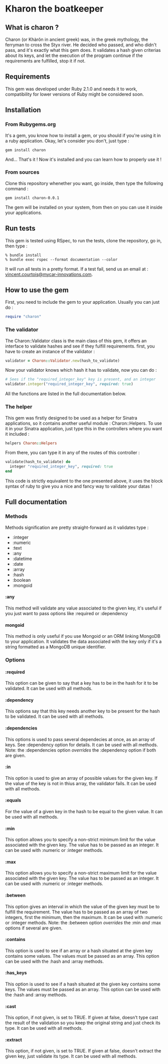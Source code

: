 # Kharon the boatkeeper

## What is charon ?

Charon (or Khàrôn in ancient greek) was, in the greek mythology, the ferryman to cross the Styx river. He decided who passed, and who didn't pass, and it's exactly what this gem does. It validates a hash given criterias about its keys, and let the execution of the program continue if the requirements are fulfilled, stop it if not.

## Requirements

This gem was developed under Ruby 2.1.0 and needs it to work, compatibility for lower versions of Ruby might be considered soon.

## Installation

### From Rubygems.org

It's a gem, you know how to install a gem, or you should if you're using it in a ruby application. Okay, let's consider you don't, just type :

```
gem install charon
```

And... That's it ! Now it's installed and you can learn how to properly use it !

### From sources

Clone this repository whenether you want, go inside, then type the following command :

```
gem install charon-0.0.1
```

The gem will be installed on your system, from then on you can use it inside your applications.

## Run tests

This gem is tested using RSpec, to run the tests, clone the repository, go in, then type :

```
% bundle install
% bundle exec rspec --format documentation --color
```

It will run all tests in a pretty format. If a test fail, send us an email at : vincent.courtois@mycar-innovations.com.

## How to use the gem

First, you need to include the gem to your application. Usually you can just do :

```ruby
require "charon"
```

### The validator

The Charon::Validator class is the main class of this gem, it offers an interface to validate hashes and see if they fulfill requirements. first, you have to create an instance of the validator :

```ruby
validator = Charon::Validator.new(hash_to_validate)
```

Now your validator knows which hash it has to validate, now you can do :

```ruby
# Sees if the "required_integer_key" key is present, and an integer
validator.integer("required_integer_key", required: true)
```

All the functions are listed in the full documentation below.

### The helper

This gem was firstly designed to be used as a helper for Sinatra applications, so it contains another useful module : Charon::Helpers. To use it in your Sinatra application, just type this in the controllers where you want it included :

```ruby
helpers Charon::Helpers
```

From there, you can type it in any of the routes of this controller :

```ruby
validate(hash_to_validate) do
  integer "required_integer_key", required: true
end
```

This code is strictly equivalent to the one presented above, it uses the block syntax of ruby to give you a nice and fancy way to validate your datas !

## Full documentation

### Methods

Methods signification are pretty straight-forward as it validates type :
- :integer
- :numeric
- :text
- :any
- :datetime
- :date
- :array
- :hash
- :boolean
- :mongoid

#### :any

This method will validate any value associated to the given key, it's useful if you just want to pass options like :required or :dependency

#### mongoid

This method is only useful if you use Mongoid or an ORM linking MongoDB to your application. It validates the data associated with the key only if it's a string formatted as a MongoDB unique identifier.

### Options

#### :required

This option can be given to say that a key has to be in the hash for it to be validated. It can be used with all methods.

#### :dependency

This options say that this key needs another key to be present for the hash to be validated. It can be used with all methods.

#### :dependencies

This options is used to pass several dependecies at once, as an array of keys. See :dependency option for details. It can be used with all methods.
Note: the :dependencies option *overrides* the :dependency option if both are given.

#### :in

This option is used to give an array of possible values for the given key. If the value of the key is not in thius array, the validator fails. It can be used with all methods.

#### :equals

For the value of a given key in the hash to be equal to the given value. It can be used with all methods.

#### :min

This option allows you to specify a non-strict minimum limit for the value associated with the given key. The value has to be passed as an integer. It can be used with :numeric or :integer methods.

#### :max

This option allows you to specify a non-strict maximum limit for the value associated with the given key. The value has to be passed as an integer. It can be used with :numeric or :integer methods.

#### :between

This option gives an interval in which the value of the given key must be to fulfill the requirement. The value has to be passed as an array of two integers, first the minimum, then the maximum. It can be used with :numeric or :integer methods.
Note: the :between option *overrides* the :min *and* :max options if several are given.

#### :contains

This option is used to see if an array or a hash situated at the given key contains some values. The values must be passed as an array. This option can be used with the :hash and :array methods.

#### :has_keys

This option is used to see if a hash situated at the given key contains some keys. The values must be passed as an array. This option can be used with the :hash and :array methods.

#### :cast

This option, if not given, is set to TRUE. If given at false, doesn't type cast the result of the validation so you keep the original string and just check its type. It can be used with all methods.

#### :extract

This option, if not given, is set to TRUE. If given at false, doesn't extract the given key, just validate its type. It can be used with all methods.